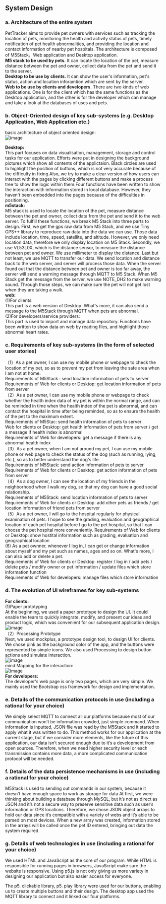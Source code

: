 ## System Design
### a. Architecture of the entire system     
PetTracker aims to provide pet owners with services such as tracking the location of pets, monitoring the health and activity status of pets, timely notification of pet health abnormalities, and providing the location and contact information of nearby pet hospitals.
The architecture is composed of M5Stack，Web application and Desktop application.     
**M5 stack to be used by pets.** It can locate the location of the pet, measure distance between the pet and owner, collect data from the pet and send it to the server.    
**Desktop to be use by clients.**   It can show the user's information, pet's status, action and location inforamtion which are sent by the server.    
**Web to be use by clients and developers.**    There are two kinds of web applications. One is for the client which has the same functions as the Desktop application, and the other is for the developer which can manage and take a look at the databases of uses and pets.

### b. Object-Oriented design of key sub-systems (e.g. Desktop Application, Web Application etc.)    
basic architecture of object oriented design:       
![image](https://github.com/PetTracker/PetTracker/blob/dev/gif/structure.jpg)         
         
**Desktop:**  
This part focuses on data visualisation, management, storage and control tasks for our application. Efforts were put in designing the background pictures which show all contents of the applictaion. Black circles are used to highlight the position of buttons, which is not very accurate because of the difficulty in fixing.Also, we try to make a clear version of how users can interact with the pages by clicking different buttons and make a process tree to show the logic within them.Four functions have been written to show the interaction with information stored in local database. However, they haven't been embedded into the pages because of the difficulties in positioning.       
**m5stack:**   
M5 stack is used to locate the location of the pet, measure distance between the pet and owner, collect data from the pet and send it to the web server. To fulfill these functions, we break M5 Stack into three parts to design. First, we get the gps raw data from M5 Stack, and we use Tiny GPS++ library to reproduce raw data into the data we can use. Those data include location, time, speed, satellite, and altitude. However, we only need location data, therefore we only display location on M5 Stack. Secondly, we use VL53L0X, which is the distance sensor, to measure the distance between pet and owner. We use millimeter to display the distance. Last but not least, we use MQTT to transfer our data. We send location and distance back to the web server, and server will process those data. When the server found out that the distance between pet and owner is too far away, the server will send a warning message through MQTT to M5 Stack. When M5 Stack get the message from the server, we use NOTE_DH2 to make warning sound. Through those steps, we can make sure the pet will not get lost when they are taking a walk.    
**web:**   
(1)For clients:    
This part is a web version of Desktop. What's more, it can also send a message to the M5Stack through MQTT when pets are abnormal.     
(2)For developers/service providers:           
This part is used to import and manage data repository. Functions have been written to show data on web by reading files, and highlight those abnormal heart rates.        


### c. Requirements of key sub-systems (in the form of selected user stories)
（1）As a pet owner, I can use my mobile phone or webpage to check the location of my pet, so as to prevent my pet from leaving the safe area when I am not at home.     
    Requirements of M5Stack : send location information of pets to server            
    Requirements of Web for clients or Desktop: get location information of pets from server         
（2）As a pet owner, I can use my mobile phone or webpage to check whether the health index data of my pet is within the normal range, and can be reminded in time when the health index of the pet is abnormal, and can contact the hospital in time after being reminded, so as to ensure the health of the pet to the maximum extent.       
    Requirements of M5Stac: send health information of pets to server         
    Web for clients or Desktop: get health information of pets from server / get a message if health index is abnormal       
    Requirements of Web for developers: get a message if there is any abnormal health index              
（3）As a pet owner, when I am not around my pet, I can use my mobile phone or web page to check the status of the dog (such as running, lying, etc.), so as to better understand the dog's life.         
    Requirements of M5Stack: send action information of pets to server             
    Requirements of  Web for clients or Desktop: get action information of pets from server            
（4）As a dog owner, I can see the location of my friends in the neighborhood when I walk my dog, so that my dog can have a good social relationship.         
    Requirements of M5Stack: send location information of pets to server                       
    Requirements of Web for clients or Desktop: add other pets as friends / get location information of friend pets from server           
（5）As a pet owner, I will go to the hospital regularly for physical examination of pets. I hope to see the grading, evaluation and geographical location of each pet hospital before I go to the pet hospital, so that I can choose the pet hospital more conveniently.          Requirements of Web for clients or Desktop: show hostital information  such as grading, evaluation and geographical location         
(6) As a pet ownner, whenever I log in, I can get or change information about myself and my pet such as names, ages and so on. What's more, I can also add or delete a pet.        
    Requirements of Web for clients or Desktop: register / log in  /  add pets / delete pets / modify owner or pet information / update files which store information function                  
    Requirements of Web for developers: manage files which store information                     
### d. The evolution of UI wireframes for key sub-systems
**For clients:**           
(1)Paper prototyping               
At the beginning, we used a paper prototype to design the UI. It could enable the team to quickly integrate, modify, and present our ideas and product logic, which was convenient for our subsequent application design.                 
![image](https://github.com/PetTracker/PetTracker/blob/dev/gif/Paper%20prototyping.GIF)            
（2）Processing Prototype                 
Next, we used mockplus, a prototype design tool, to design UI for clients. We chose pink as the background color of the app, and the buttons were represented by simple icons. We also used Processing to design button actions and simulate interaction.                    
![image](https://github.com/PetTracker/PetTracker/blob/dev/gif/final%20product.GIF)                      
mind Mapping for the interaction:                     
![image](https://github.com/PetTracker/PetTracker/blob/dev/Mobile%20application/app/prcess_tree.png)                       
**For developers:**           
The developer's web page is only two pages, which are very simple. We mainly used the Bootstrap css framework for design and implementation.                   

### e. Details of the communication protocols in use (including a rational for your choice)
We simply select MQTT to connect all our platforms because most of our communication won’t be information crowded, just simple command.
When information is inputted, JSON file was read by the M5Stack and it started to apply what it was written to do.
This method works for our application at the current stage, but if we consider more elements, like the future of this application, our data isn’t secured enough due to it’s a development from open sources.
Therefore, when we need higher security level or each transmission contains more data, a more complicated communication protocol will be needed. 

### f. Details of the data persistence mechanisms in use (including a rational for your choice)
M5Stack is used to sending out commands in our system, because it doesn’t have enough space to work as storage for data
At first, we were thinking about building a database through MySQL, but it’s not as direct as JSON and it’s not a secure way to preserve sensitive data such as user’s information or GPS locations.
Therefore, we chose JSON object arrays to hold our data since it’s compatible with a variety of webs and it’s able to be parsed on most devices.
When a new array was created, information stored in the arrays will be called once the pet ID entered, bringing out data the system required.

### g. Details of web technologies in use (including a rational for your choice)
We used HTML and JavaScript as the core of our program. While HTML is responsible for running pages in browsers, JavaScript make sure the website is responsive.
Using p5.js is not only giving us more variety in designing our application but also easier access for everyone.

The p5. clickable library, p5. play library were used for our buttons, enabling us to create multiple buttons and their design. The desktop app used the MQTT library to connect and it linked our four platforms.

